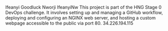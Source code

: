Ifeanyi Goodluck Nworji
IfeanyiNw
This project is part of the HNG Stage 0 DevOps challenge. It involves setting up and managing a GitHub workflow, deploying and configuring an NGINX web server, and hosting a custom webpage accessible to the public via port 80.
34.226.194.115
